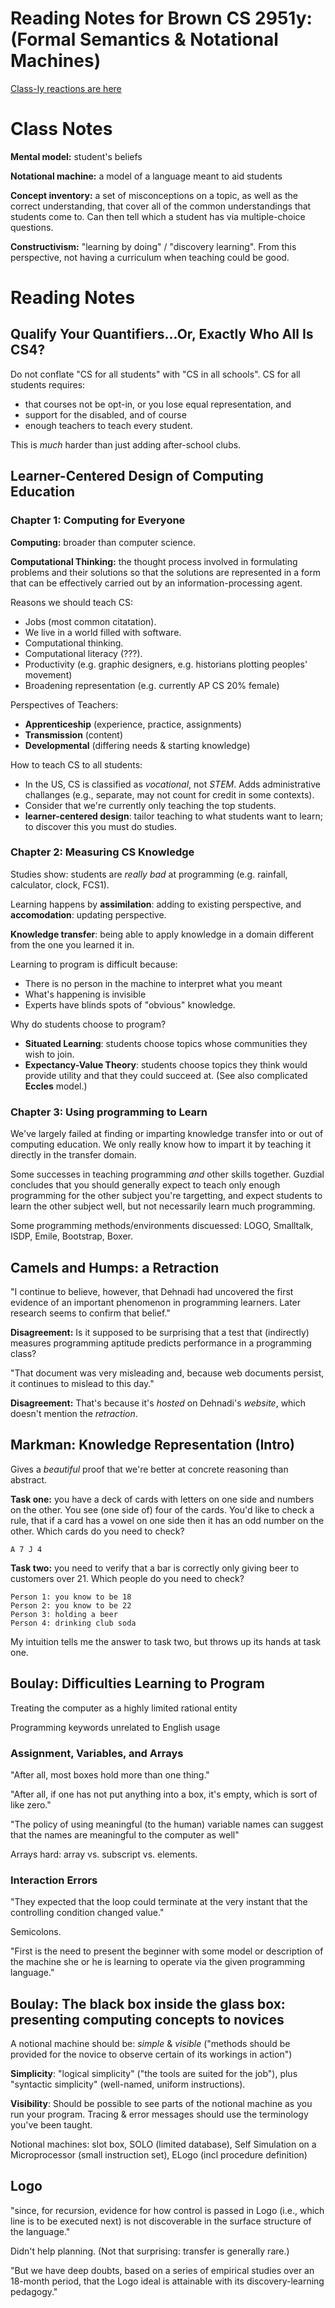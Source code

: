 <link rel="stylesheet" href="github.css"/>

<h1>Reading Notes for Brown CS 2951y:<br/>
(Formal Semantics & Notational Machines)</h1>

[Class-ly reactions are here](reactions.html)

# Class Notes

**Mental model:** student's beliefs

**Notational machine:** a model of a language meant to aid students

**Concept inventory:** a set of misconceptions on a topic, as well as
  the correct understanding, that cover all of the common
  understandings that students come to. Can then tell which a student
  has via multiple-choice questions.

**Constructivism:** "learning by doing" / "discovery learning".
From this perspective, not having a curriculum when teaching could be
good.

# Reading Notes


## Qualify Your Quantifiers...Or, Exactly Who All Is CS4?

Do not conflate "CS for all students" with "CS in all schools".
CS for all students requires:

- that courses not be opt-in, or you lose equal representation, and
- support for the disabled, and of course
- enough teachers to teach every student.

This is *much* harder than just adding after-school clubs.




## Learner-Centered Design of Computing Education

### Chapter 1: Computing for Everyone

**Computing:** broader than computer science.

**Computational Thinking:** the thought process involved in formulating
 problems and their solutions so that the solutions are represented in
 a form that can be effectively carried out by an
 information-processing agent.

Reasons we should teach CS:

- Jobs (most common citatation).
- We live in a world filled with software.
- Computational thinking.
- Computational literacy (???).
- Productivity (e.g. graphic designers, e.g. historians plotting
peoples' movement)
- Broadening representation (e.g. currently AP CS 20% female)

Perspectives of Teachers:

- **Apprenticeship** (experience, practice, assignments)
- **Transmission** (content)
- **Developmental** (differing needs & starting knowledge)

How to teach CS to all students:

- In the US, CS is classified as *vocational*, not *STEM*. Adds
  administrative challanges (e.g., separate, may not count for credit
  in some contexts).
- Consider that we're currently only teaching the top students.
- **learner-centered design**: tailor teaching to what students want
  to learn; to discover this you must do studies.


### Chapter 2: Measuring CS Knowledge

Studies show: students are *really bad* at programming
(e.g. rainfall, calculator, clock, FCS1).

Learning happens by **assimilation**: adding to existing perspective,
and **accomodation**: updating perspective.

**Knowledge transfer**: being able to apply knowledge in a domain
  different from the one you learned it in.

Learning to program is difficult because:

- There is no person in the machine to interpret what you meant
- What's happening is invisible
- Experts have blinds spots of "obvious" knowledge.

Why do students choose to program?

- **Situated Learning**: students choose topics whose communities they
  wish to join.
- **Expectancy-Value Theory**: students choose topics they think would
  provide utility and that they could succeed at. (See also
  complicated **Eccles** model.)

### Chapter 3: Using programming to Learn

We've largely failed at finding or imparting knowledge transfer into
or out of computing education. We only really know how to impart it
by teaching it directly in the transfer domain.

Some successes in teaching programming *and* other skills together.
Guzdial concludes that you should generally expect to teach only
enough programming for the other subject you're targetting, and expect
students to learn the other subject well, but not necessarily learn
much programming.

Some programming methods/environments discuessed:
LOGO, Smalltalk, ISDP, Emile, Bootstrap, Boxer.


## Camels and Humps: a Retraction

"I continue to believe, however, that Dehnadi had uncovered the first
evidence of an important phenomenon in programming learners. Later
research seems to confirm that belief."

**Disagreement:** Is it supposed to be surprising that a test that
  (indirectly) measures programming aptitude predicts performance in a
  programming class?

"That document was very misleading and, because web documents persist,
it continues to mislead to this day."

**Disagreement:** That's because it's *hosted* on Dehnadi's *website*,
  which doesn't mention the *retraction*.


## Markman: Knowledge Representation (Intro)

Gives a *beautiful* proof that we're better at concrete reasoning than
abstract.

**Task one:** you have a deck of cards with letters on one
side and numbers on the other. You see (one side of) four of the
cards. You'd like to check a rule, that if a card has a vowel on one
side then it has an odd number on the other. Which cards do you need
to check?

    A 7 J 4

**Task two:** you need to verify that a bar is correctly only giving
beer to customers over 21. Which people do you need to check?

    Person 1: you know to be 18
    Person 2: you know to be 22
    Person 3: holding a beer
    Person 4: drinking club soda

My intuition tells me the answer to task two, but throws up its hands
at task one.


## Boulay: Difficulties Learning to Program

Treating the computer as a highly limited rational entity

Programming keywords unrelated to English usage

### Assignment, Variables, and Arrays

"After all, most boxes hold more than one thing."

"After all, if one has not put anything into a box, it's empty, which
is sort of like zero."

"The policy of using meaningful (to the human) variable names can
suggest that the names are meaningful to the computer as well"

Arrays hard: array vs. subscript vs. elements.

### Interaction Errors

"They expected that the loop could terminate at the very instant that
the controlling condition changed value."

Semicolons.

"First is the need to present the beginner with some model or
description of the machine she or he is learning to operate via the
given programming language."


## Boulay: The black box inside the glass box: presenting computing concepts to novices

A notional machine should be: *simple* & *visible* ("methods should
be provided for the novice to observe certain of its workings in
action")

**Simplicity**: "logical simplicity" ("the tools are suited for the
job"), plus "syntactic simplicity" (well-named, uniform instructions).

**Visibility**: Should be possible to see parts of the notional
  machine as you run your program. Tracing & error messages should use
  the terminology you've been taught.

Notional machines: slot box, SOLO (limited database), Self Simulation
on a Microprocessor (small instruction set), ELogo (incl procedure
definition)

## Logo

"since, for recursion, evidence for how control is passed in Logo
(i.e., which line is to be executed next) is not discoverable in the
surface structure of the language."

Didn't help planning. (Not that surprising: transfer is generally
rare.)

"But we have deep doubts, based on a series of empirical studies over
an 18-month period, that the Logo ideal is attainable with its
discovery-learning pedagogy."

